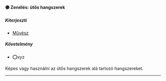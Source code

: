 #### 🟣 Zenélés: ütős hangszerek

##### Kiterjeszti
- [Művész](kepzettsegek/muvesz.md)

##### Követelmény
- ⭕xyz

Képes vagy használni az ütős hangszerek alá tartozó hangszereket.
<br />

---
